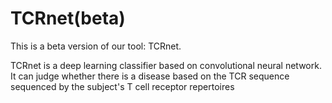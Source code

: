 # TCRnet(beta)

This is a beta version of our tool: TCRnet.

 TCRnet is a deep learning classifier based on convolutional neural network. It can judge whether there is a disease based on the TCR sequence sequenced by the subject's T cell receptor repertoires 
